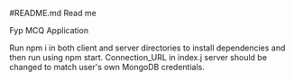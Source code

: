 #README.md
Read me

Fyp MCQ Application

Run npm i in both client and server directories to install dependencies and then run using npm start. Connection_URL in index.j server should be changed to match user's own MongoDB credentials.